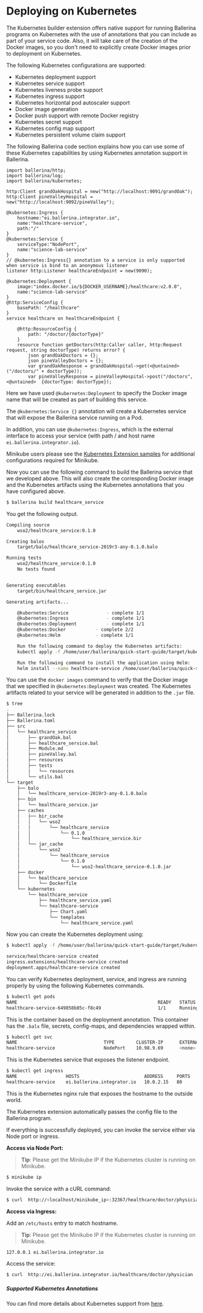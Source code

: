 # Deploying on Kubernetes

The Kubernetes builder extension offers native support for running Ballerina programs on Kubernetes with the use of annotations that you can include as part of your service code. Also, it will take care of the creation of the Docker images, so you don't need to explicitly create Docker images prior to deployment on Kubernetes.

The following Kubernetes configurations are supported:
- Kubernetes deployment support
- Kubernetes service support
- Kubernetes liveness probe support
- Kubernetes ingress support
- Kubernetes horizontal pod autoscaler support
- Docker image generation
- Docker push support with remote Docker registry
- Kubernetes secret support
- Kubernetes config map support
- Kubernetes persistent volume claim support

The following Ballerina code section explains how you can use some of these Kubernetes capabilities by using Kubernetes annotation support in Ballerina. 

```ballerina
import ballerina/http;
import ballerina/log;
import ballerina/kubernetes;

http:Client grandOakHospital = new("http://localhost:9091/grandOak");
http:Client pineValleyHospital = new("http://localhost:9092/pineValley");

@kubernetes:Ingress {
    hostname:"ei.ballerina.integrator.io",
    name:"healthcare-service",
    path:"/"
}
@kubernetes:Service {
    serviceType:"NodePort",
    name:"science-lab-service"
}
// @kubernetes:Ingress{} annotation to a service is only supported when service is bind to an anonymous listener
listener http:Listener healthcareEndpoint = new(9090);

@kubernetes:Deployment {
    image:"index.docker.io/${DOCKER_USERNAME}/healthcare:v2.0.0",
    name:"science-lab-service"
}
@http:ServiceConfig {
    basePath: "/healthcare"
}
service healthcare on healthcareEndpoint {

    @http:ResourceConfig {
        path: "/doctor/{doctorType}"
    }
    resource function getDoctors(http:Caller caller, http:Request request, string doctorType) returns error? {
        json grandOakDoctors = {};
        json pineValleyDoctors = {};
        var grandOakResponse = grandOakHospital->get(<@untained> ("/doctors/" + doctorType));
        var pineValleyResponse = pineValleyHospital->post("/doctors", <@untained>  {doctorType: doctorType});
```

Here we have used `@kubernetes:Deployment` to specify the Docker image name that will be created as part of building this service. 

The `@kubernetes:Service {}` annotation will create a Kubernetes service that will expose the Ballerina service running on a Pod.

In addition, you can use `@kubernetes:Ingress`, which is the external interface to access your service (with path / and host name `ei.ballerina.integrator.io`).

Minikube users please see the [Kubernetes Extension samples](https://github.com/ballerinax/kubernetes/tree/master/samples) for additional configurations required for Minikube.

Now you can use the following command to build the Ballerina service that we developed above. This will also create the corresponding Docker image and the Kubernetes artifacts using the Kubernetes annotations that you have configured above.

```bash
$ ballerina build healthcare_service
```

You get the following output.

```bash
Compiling source
	wso2/healthcare_service:0.1.0

Creating balos
	target/balo/healthcare_service-2019r3-any-0.1.0.balo

Running tests
    wso2/healthcare_service:0.1.0
	No tests found


Generating executables
	target/bin/healthcare_service.jar

Generating artifacts...

	@kubernetes:Service 			 - complete 1/1
	@kubernetes:Ingress 			 - complete 1/1
	@kubernetes:Deployment 			 - complete 1/1
	@kubernetes:Docker 			 - complete 2/2 
	@kubernetes:Helm 			 - complete 1/1

	Run the following command to deploy the Kubernetes artifacts: 
	kubectl apply -f /home/user/ballerina/quick-start-guide/target/kubernetes/healthcare_service

	Run the following command to install the application using Helm: 
	helm install --name healthcare-service /home/user/ballerina/quick-start-guide/target/kubernetes/healthcare_service/healthcare-service
```
You can use the `docker images` command to verify that the Docker image that we specified in `@kubernetes:Deployment` was created. The Kubernetes artifacts related to your service will be generated in addition to the `.jar` file.

```bash
$ tree
.
├── Ballerina.lock
├── Ballerina.toml
├── src
│   └── healthcare_service
│       ├── grandOak.bal
│       ├── healthcare_service.bal
│       ├── Module.md
│       ├── pineValley.bal
│       ├── resources
│       ├── tests
│       │   └── resources
│       └── utils.bal
└── target
    ├── balo
    │   └── healthcare_service-2019r3-any-0.1.0.balo
    ├── bin
    │   └── healthcare_service.jar
    ├── caches
    │   ├── bir_cache
    │   │   └── wso2
    │   │       └── healthcare_service
    │   │           └── 0.1.0
    │   │               └── healthcare_service.bir
    │   └── jar_cache
    │       └── wso2
    │           └── healthcare_service
    │               └── 0.1.0
    │                   └── wso2-healthcare_service-0.1.0.jar
    ├── docker
    │   └── healthcare_service
    │       └── Dockerfile
    └── kubernetes
        └── healthcare_service
            ├── healthcare_service.yaml
            └── healthcare-service
                ├── Chart.yaml
                └── templates
                    └── healthcare_service.yaml
```

Now you can create the Kubernetes deployment using:

```bash
$ kubectl apply -f /home/user/ballerina/quick-start-guide/target/kubernetes/healthcare_service

service/healthcare-service created
ingress.extensions/healthcare-service created
deployment.apps/healthcare-service created
```
You can verify Kubernetes deployment, service, and ingress are running properly by using the following Kubernetes commands.

```bash
$ kubectl get pods
NAME                                                    READY   STATUS    RESTARTS   AGE
healthcare-service-649858b85c-f8c49                     1/1     Running   0          56s
```
This is the container based on the deployment annotation. This container has the `.balx` file, secrets, config-maps, and dependencies wrapped within. 

```bash
$ kubectl get svc
NAME                                TYPE        CLUSTER-IP      EXTERNAL-IP   PORT(S)          AGE
healthcare-service                  NodePort    10.98.9.69      <none>        9090:32367/TCP   77s
```
This is the Kubernetes service that exposes the listener endpoint.

```bash
$ kubectl get ingress
NAME                  HOSTS                        ADDRESS     PORTS   AGE
healthcare-service    ei.ballerina.integrator.io   10.0.2.15   80      103s
```
This is the Kubernetes nginx rule that exposes the hostname to the outside world.

The Kubernetes extension automatically passes the config file to the Ballerina program.

If everything is successfully deployed, you can invoke the service either via Node port or ingress.

**Access via Node Port:**

> **Tip**: Please get the Minikube IP if the Kubernetes cluster is running on Minikube.
```bash
$ minikube ip
```

Invoke the service with a cURL command:
 
```bash
$ curl  http://<localhost/minikube_ip>:32367/healthcare/doctor/physician  
```

**Access via Ingress:**

Add an `/etc/hosts` entry to match hostname.
> **Tip**: Please get the Minikube IP if the Kubernetes cluster is running on Minikube.

```bash
127.0.0.1 ei.ballerina.integrator.io
```
Access the service:

```bash
$ curl  http://ei.ballerina.integrator.io/healthcare/doctor/physician   
```
    
##### Supported Kubernetes Annotations
You can find more details about Kubernetes support from [here](https://github.com/ballerinax/kubernetes#ballerina-kubernetes-extension).
